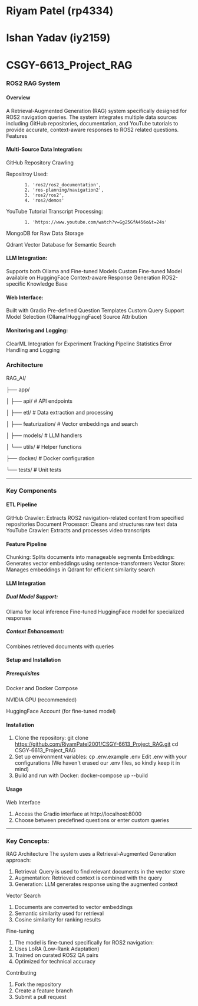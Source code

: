 # Riyam Patel (rp4334)
# Ishan Yadav (iy2159)

# CSGY-6613_Project_RAG

### ROS2 RAG System
#### Overview
A Retrieval-Augmented Generation (RAG) system specifically designed for ROS2 navigation queries. The system integrates multiple data sources including GitHub repositories, documentation, and YouTube tutorials to provide accurate, context-aware responses to ROS2 related questions.
Features

#### Multi-Source Data Integration:
GitHub Repository Crawling

Repositroy Used:

           1. 'ros2/ros2_documentation',
           2. 'ros-planning/navigation2',
           3. 'ros2/ros2',
           4. 'ros2/demos'
           
YouTube Tutorial Transcript Processing:

           1. 'https://www.youtube.com/watch?v=Gg25GfA456o&t=24s'
           
MongoDB for Raw Data Storage

Qdrant Vector Database for Semantic Search


#### LLM Integration:
Supports both Ollama and Fine-tuned Models
Custom Fine-tuned Model available on HuggingFace
Context-aware Response Generation
ROS2-specific Knowledge Base


#### Web Interface:
Built with Gradio
Pre-defined Question Templates
Custom Query Support
Model Selection (Ollama/HuggingFace)
Source Attribution


#### Monitoring and Logging:
ClearML Integration for Experiment Tracking
Pipeline Statistics
Error Handling and Logging

### Architecture

RAG_AI/

├── app/

│   ├── api/                # API endpoints

│   ├── etl/                # Data extraction and processing

│   ├── featurization/      # Vector embeddings and search

│   ├── models/             # LLM handlers

│   └── utils/              # Helper functions

├── docker/                 # Docker configuration

└── tests/                  # Unit tests

--------------------------------------------------------------------------------------------------------------------------------------

### Key Components
#### ETL Pipeline

GitHub Crawler: Extracts ROS2 navigation-related content from specified repositories
Document Processor: Cleans and structures raw text data
YouTube Crawler: Extracts and processes video transcripts

#### Feature Pipeline

Chunking: Splits documents into manageable segments
Embeddings: Generates vector embeddings using sentence-transformers
Vector Store: Manages embeddings in Qdrant for efficient similarity search

#### LLM Integration

##### Dual Model Support:
  Ollama for local inference
  Fine-tuned HuggingFace model for specialized responses
  
##### Context Enhancement: 
Combines retrieved documents with queries

#### Setup and Installation
##### Prerequisites

  Docker and Docker Compose

  NVIDIA GPU (recommended)
  
  HuggingFace Account (for fine-tuned model)

#### Installation
1. Clone the repository:
      git clone https://github.com/RiyamPatel2001/CSGY-6613_Project_RAG.git
      cd CSGY-6613_Project_RAG
2. Set up environment variables:
      cp .env.example .env
      Edit .env with your configurations (We haven't erased our .env files, so kindly keep it in mind)
3. Build and run with Docker:
      docker-compose up --build

#### Usage
Web Interface
  1. Access the Gradio interface at http://localhost:8000
  2. Choose between predefined questions or enter custom queries

--------------------------------------------------------------------------------------------------------------------------------------

### Key Concepts:

RAG Architecture
  The system uses a Retrieval-Augmented Generation approach:
  
  1. Retrieval: Query is used to find relevant documents in the vector store
  2. Augmentation: Retrieved context is combined with the query
  3. Generation: LLM generates response using the augmented context

Vector Search
  1. Documents are converted to vector embeddings
  2. Semantic similarity used for retrieval
  3. Cosine similarity for ranking results

Fine-tuning
  1. The model is fine-tuned specifically for ROS2 navigation:
  2. Uses LoRA (Low-Rank Adaptation)
  3. Trained on curated ROS2 QA pairs
  4. Optimized for technical accuracy

Contributing
  1. Fork the repository
  2. Create a feature branch
  3. Submit a pull request
